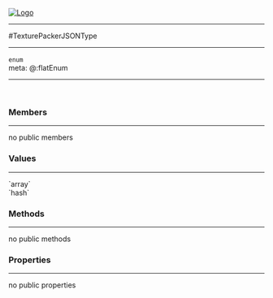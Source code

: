 
[![Logo](../../../../images/logo.png)](../../../../api/index.html)

---



#TexturePackerJSONType



---

`enum`
<span class="meta">
<br/>meta: @:flatEnum
</span>


---

&nbsp;
&nbsp;

<h3>Members</h3> <hr/>no public members<h3>Values</h3> <hr/><span class="member signature apipage">`array`<br/> </span>
        <span class="small_desc_flat"></span><span class="member signature apipage">`hash`<br/> </span>
        <span class="small_desc_flat"></span>

<h3>Methods</h3> <hr/>no public methods

<h3>Properties</h3> <hr/>no public properties

&nbsp;
&nbsp;
&nbsp;